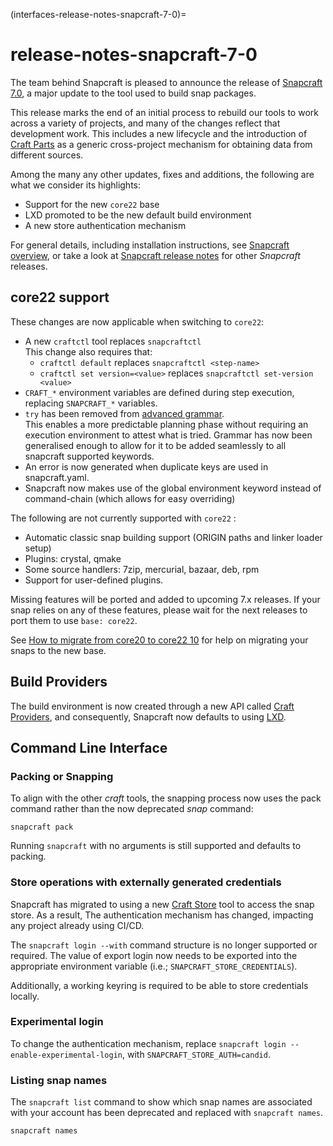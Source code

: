 (interfaces-release-notes-snapcraft-7-0)=
# release-notes-snapcraft-7-0

The team behind Snapcraft is pleased to announce the release of [Snapcraft 7.0](https://github.com/snapcore/snapcraft/releases/tag/7.0), a major update to the tool used to build snap packages.

This release marks the end of an initial process to rebuild our tools to work across a variety of projects, and many of the changes reflect that development work. This includes a new lifecycle and the introduction of [Craft Parts](https://craft-parts.readthedocs.io/en/latest/) as a generic cross-project mechanism for obtaining data from different sources.

Among the many any other updates, fixes and additions, the following are what we consider its highlights:

* Support for the new `core22` base
* LXD promoted to be the new default build environment
* A new store authentication mechanism

For general details, including installation instructions, see [Snapcraft overview](https://snapcraft.io/docs/snapcraft-overview), or take a look at [Snapcraft release notes](https://snapcraft.io/docs/snapcraft-release-notes) for other *Snapcraft* releases.

## core22  support

These changes are now applicable when switching to `core22`:

-   A new `craftctl` tool replaces `snapcraftctl`</br>
   This change also requires that:
    - `craftctl default` replaces `snapcraftctl <step-name>`
    - `craftctl set version=<value>` replaces `snapcraftctl set-version <value>`
-   `CRAFT_*` environment variables are defined during step execution, replacing `SNAPCRAFT_*` variables.
-   `try` has been removed from [advanced grammar](t/snapcraft-advanced-grammar/8349).</br>
     This enables a more predictable planning phase without requiring an execution environment to attest what is tried. Grammar has now been generalised enough to allow for it to be added seamlessly to all snapcraft supported keywords.
-   An error is now generated when duplicate keys are used in snapcraft.yaml.
-   Snapcraft now makes use of the global environment keyword instead of command-chain (which allows for easy overriding)

The following are not currently supported with `core22` :
-   Automatic classic snap building support (ORIGIN paths and linker loader setup)
-   Plugins: crystal, qmake
-   Some source handlers: 7zip, mercurial, bazaar, deb, rpm
-   Support for user-defined plugins.

Missing features will be ported and added to upcoming 7.x releases. If your snap relies on any of these features, please wait for the next releases to port them to use `base: core22`.

See [How to migrate from core20 to core22 10](/) for help on migrating your snaps to the new base.

## Build Providers

The build environment is now created through a new API called [Craft Providers](https://craft-providers.readthedocs.io/en/latest/), and consequently, Snapcraft now defaults to using [LXD](/).

## Command Line Interface

### Packing or Snapping

To align with the other _craft_ tools, the snapping process now uses the pack command rather than the now deprecated _snap_ command:  

```
snapcraft pack
```

Running `snapcraft` with no arguments is still supported and defaults to packing.

### Store operations with externally generated credentials

Snapcraft has migrated to using a new [Craft Store](https://craft-store.readthedocs.io/en/latest/) tool to access the snap store. As a result,  The authentication mechanism has changed, impacting any project already using CI/CD.

The `snapcraft login --with` command structure is no longer supported or required. The value of export login now needs to be exported into the appropriate environment variable (i.e.; `SNAPCRAFT_STORE_CREDENTIALS`).

Additionally, a working keyring is required to be able to store credentials locally.

### Experimental login

To change the authentication mechanism, replace `snapcraft login --enable-experimental-login`, with `SNAPCRAFT_STORE_AUTH=candid`.

### Listing snap names

The `snapcraft list` command to show which snap names are associated with your account has been deprecated and replaced with `snapcraft names`. 

```
snapcraft names
```

